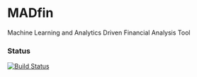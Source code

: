 # MADfin  
Machine Learning and Analytics Driven Financial Analysis Tool

### Status
[![Build Status](https://travis-ci.org/88sanjay/madfin.png)](https://travis-ci.org/88sanjay/madfin)


